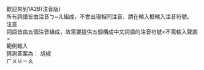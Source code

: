 歡迎來到1A2B(注音版)  
所有詞語皆由注音ㄅ~ㄦ組成，不會出現相同注音，請在輸入框輸入注音符號。  
注意  
詞語皆由五個注音組成，故需要提供五個構成中文詞語的注音符號<不需輸入聲調>  
    範例輸入  
    猜測答案為： 胡椒  
    ㄏㄨㄐㄧㄠ  
